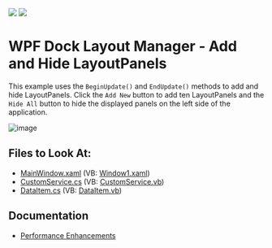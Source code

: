 <!-- default badges list -->
[![](https://img.shields.io/badge/Open_in_DevExpress_Support_Center-FF7200?style=flat-square&logo=DevExpress&logoColor=white)](https://supportcenter.devexpress.com/ticket/details/T920784)
[![](https://img.shields.io/badge/📖_How_to_use_DevExpress_Examples-e9f6fc?style=flat-square)](https://docs.devexpress.com/GeneralInformation/403183)
<!-- default badges end -->

# WPF Dock Layout Manager - Add and Hide LayoutPanels

This example uses the `BeginUpdate()` and `EndUpdate()` methods to add and hide LayoutPanels. Click the `Add New` button to add ten LayoutPanels and the `Hide All` button to hide the displayed panels on the left side of the application.

![image](https://user-images.githubusercontent.com/12169834/174022199-1c0ee0d9-37d3-4cef-888c-de7d35c2f61a.png)

<!-- default file list -->
## Files to Look At:

* [MainWindow.xaml](./CS/MainWindow.xaml) (VB: [Window1.xaml](./VB/MainWindow.xaml))
* [CustomService.cs](./CS/CustomService.cs) (VB: [CustomService.vb](./VB/CustomService.vb))
* [DataItem.cs](./CS/DataItem.cs) (VB: [DataItem.vb](./VB/DataItem.vb))
<!-- default file list end -->

## Documentation

- [Performance Enhancements](https://docs.devexpress.com/WPF/401923/controls-and-libraries/layout-management/dock-windows/performance-enhancements)
